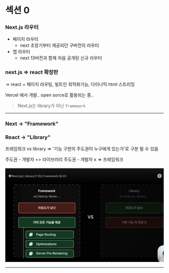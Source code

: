 # 섹션 0

### Next.js 라우터

- 페이지 라우터
  - next 초창기부터 제공되던 구버전의 라우타
- 앱 라우터
  - next 13버전과 함께 처음 공개된 신규 라우터

### next.js => react 확장판

-> react + 페이지 라우팅, 빌트인 최적화기능, 다이나믹 html 스트리밍

Vercel 에서 개발.. open sorce로 활용되는 중..

> Next.js는 library가 아닌 `framework`

---

### Next -> "Framework"

### React -> "Library"

프레임워크 vs library
=> '기능 구현의 주도권이 누구에게 있는가'로 구분 될 수 있음

주도권 - 개발자 => 라이브러리
주도권 - 개발자 x => 프레임워크

![alt text](./img/image.png)

---
